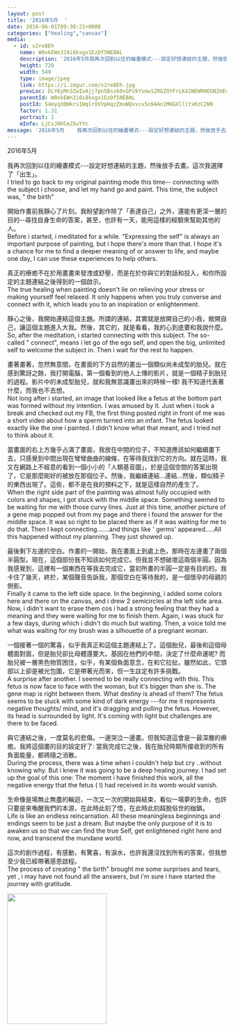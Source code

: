 ```yaml
---
layout: post
title: '2016年5月  ' 
date: 2016-06-01T09:30:21+0000 
categories: ["healing","canvas"] 
media:
  - id: x2re8Eh
    name: W0xkEWn310i8kxgx1EzDf5NEBAL
    description: '2016年5月我再次回到以往的繪畫模式---設定好想連結的主題，然後放手去畫。這次我選擇了.I tried to go back to my original painting mode this time-- connecting with the subject i choose, and let my hand go and paint. This time, the subject was, " the birth"開始作畫前我靜心了片刻。我盼望創作除了「表達自己」之外，還能有更深一層的目的--尋找自身生命的答案，甚至，也許有一天，能用這樣的經驗來幫助其他的人。Before i started, i meditated for a while. "Expressing the self" is always an important purpose of painting, but i hope there's more than that. I hope it's a chance for me to find a deeper meaning of or answer to life, and maybe one day, I can use these experiences to help others.真正的療癒不在於用畫畫來發洩或舒壓，而是在於你與它的對話和投入，和你所設定的主題連結之後得到的一個啟示。The true healing when painting doesn't lie on relieving your stress or making yourself feel relaxed. It only happens when you truly converse and connect with it, which leads you to an inspiration or enlightenment.  靜心之後，我開始連結這個主題。所謂的連結，其實就是放開自己的小我，敞開自己，讓這個主題進入大我。然後，其它的，就是看看，我的心到底要和我說什麼。'   
    height: 720
    width: 549
    type: image/jpeg
    link: https://i.imgur.com/x2re8Eh.jpg
    prevLoc: DLY6yMn3ZwIxAjj7pn5Bszk0vGPzkYsmw1ZRGZOYFrLK42NEWRHEGNZmEnE3TNg3J5ykD0Tm7xngEo5jiWNy9AR76QcLlAyjr20GCBq5pYvXARsXKQQLLw5riVkQyyOXv4SyK1gEgVplcZyywWQwj8sYVMR2Bvjmhk4nYk7mZBHnKKZov3VEhnGKLrrmM5fM6z20M5rZHY3g4wRWklcMn7WOPqZvc83rzQRQzPSg3OgR68PDCW4jrk6qVwuP78pW8o3wiGZ
    parentId: W0xkEWn310i8kxgx1EzDf5NEBAL
    postId: 54myqXQWkrs1WqlrOVVpHqzZmxWQvvcx5o94An1MHGXlllYxKzC2N9
    factor: 1.31
    portrait: 1
    mInfo: LjCsJOHlmJ5uYYc
message: '2016年5月    我再次回到以往的繪畫模式---設定好想連結的主題，然後放手去畫。這次我選擇了. I tried to go back to my original painting mode this time-- connecting with the subject i choose, and let my hand go and paint. This time, the subject was, " the birth"    開始作畫前我靜心了片刻。我盼望創作除了「表達自己」之外，還能有更深一層的目的--尋找自身生命的答案，甚至，也許有一天，能用這樣的經驗來幫助其他的人。  Before i started, i meditated for a while. "Expressing the self" is always an important purpose of painting, but i hope there's more than that. I hope it's a chance for me to find a deeper meaning of or answer to life, and maybe one day, I can use these experiences to help others.    真正的療癒不在於用畫畫來發洩或舒壓，而是在於你與它的對話和投入，和你所設定的主題連結之後得到的一個啟示。  The true healing when painting doesn't lie on relieving your stress or making yourself feel relaxed. It only happens when you truly converse and connect with it, which leads you to an inspiration or enlightenment.      靜心之後，我開始連結這個主題。所謂的連結，其實就是放開自己的小我，敞開自己，讓這個主題進入大我。然後，其它的，就是看看，我的心到底要和我說什麼。'  
---
```


2016年5月  
  
我再次回到以往的繪畫模式---設定好想連結的主題，然後放手去畫。這次我選擇了「出生」。  
I tried to go back to my original painting mode this time-- connecting with the subject i choose, and let my hand go and paint. This time, the subject was, " the birth"  
  
開始作畫前我靜心了片刻。我盼望創作除了「表達自己」之外，還能有更深一層的目的--尋找自身生命的答案，甚至，也許有一天，能用這樣的經驗來幫助其他的人。  
Before i started, i meditated for a while. "Expressing the self" is always an important purpose of painting, but i hope there's more than that. I hope it's a chance for me to find a deeper meaning of or answer to life, and maybe one day, I can use these experiences to help others.  
  
真正的療癒不在於用畫畫來發洩或舒壓，而是在於你與它的對話和投入，和你所設定的主題連結之後得到的一個啟示。  
The true healing when painting doesn't lie on relieving your stress or making yourself feel relaxed. It only happens when you truly converse and connect with it, which leads you to an inspiration or enlightenment.    
  
靜心之後，我開始連結這個主題。所謂的連結，其實就是放開自己的小我，敞開自己，讓這個主題進入大我。然後，其它的，就是看看，我的心到底要和我說什麼。  
So, after the meditation, i started connecting with this subject. The so-called " connect", means i let go of the ego self, and open the big, unlimited self to welcome the subject in. Then i wait for the rest to happen.  
  
畫著畫著，忽然無意間，在畫面的下方自然的畫出一個類似尚未成型的胎兒。就在感到驚訝之餘，我打開電腦，第一個看到的他人上傳的影片，就是一個精子到胎兒的過程。影片中的未成型胎兒，就和我無意識畫出來的時候一樣! 我不知道代表著什麼，而我也不去想。  
Not long after i started, an image that looked like a fetus at the bottom part was formed without my intention. I was amused by it. Just when i took a break and checked out my FB, the first thing posted right in front of me was a short video about how a sperm turned into an infant. The fetus looked exactly like the one i painted. I didn't know what that meant, and i tried not to think about it.  
  
當畫面的右上方幾乎占滿了畫面，我放在中間的位子，不知道應該如何繼續畫下去，只感覺到中間出現在彎彎曲曲的線條，在等待我找到它的方向。就在這時，我又在網路上不經意的看到一個小小的「人類基音圖」，於是這個空間的答案出現了，它是那麼剛好的被放在那個位子。然後，我繼續連結…連結…然後，類似精子的東西出現了。這些，都不是在我的預料之下，就是這樣自然的產生了。  
When the right side part of the painting was almost fully occupied with colors and shapes, i got stuck with the middle space. Something seemed to be waiting for me with those curvy lines. Just at this time,  another picture of a gene map popped out from my page and there i found the answer for the middle space. It was so right to be placed there as if it was waiting for me to do that. Then I kept connecting.......and things like ' germs' appeared.....All this happened without my planning. They just showed up.  
  
最後剩下左邊的空白。作畫的一開始，我在畫面上到處上色，那時在左邊畫了兩個半圓型。現在，這個部份我不知該如何完成它。但我並不想破壞這兩個半圓。因為我感覺到，這裡有一個東西在等我去完成它，當初所畫的半圓一定是有目的的。我卡住了幾天，終於，某個聲音告訴我，那個空白在等待我的，是一個懷孕的母親的側影。  
Finally it came to the left side space. In the beginning, i added some colors here and there on the canvas, and i drew 2 semicircles at the left side area. Now, i didn't want to erase them cos i had a strong feeling that they had a meaning and they were waiting for me to finish them. Again, i was stuck for a few days, during which i didn't do much but waiting. Then, a voice told me what was waiting for my brush was a silhouette of a pregnant woman.  
  
一個接著一個的驚喜，似乎我真正和這個主題連結上了。這個胎兒，最後和這個母體面對面，但是胎兒卻比母體還要大。基因在他們的中間，決定了什麼命運呢? 而胎兒被一層黑色物質困住，似乎，有某個負面意念，在和它拉扯。雖然如此，它頭部以上卻是被光包圍，它是帶著光而來，但一生註定有許多挑戰。  
A surprise after another. I seemed to be really connecting with this. This fetus is now face to face with the woman, but it's bigger than she is. The gene map is right between them. What destiny is ahead of them? The fetus seems to be stuck with some kind of dark energy ---for me it represents negative thoughts/ mind, and it's dragging and pulling the fetus. However, its head is surrounded by light. It's coming with light but challenges are  there to be faced.  
  
與它連結之後，一度莫名的悲傷。一邊哭泣一邊畫。但我知道這會是一最深層的療癒。我將這個畫的目的設定好了: 當我完成它之後，我在胎兒時期所接收到的所有負面能量，都將隨之消散。  
During the process, there was a time when i couldn't help but cry ..without knowing why. But i knew it was going to be a deep healing journey. I had set up the goal of this one: The moment i have finished this work, all the negative energy that the fetus ( I) had received in its womb would  vanish.  
  
生命像是場無止無盡的輪迴，一次又一次的開始與結束，看似一場夢的生命，也許只要是來喚醒我們的本源，在此時此刻了悟，在此時此刻超脫俗世的枷鎖。  
Life is like an endless reincarnation. All these meaningless beginnings and endings seem to be just a dream. But maybe the only purpose of it is to awaken us so that we can find the true Self, get enlightened right here and now, and transcend the mundane world.  
  
這次的創作過程，有感動，有驚喜，有淚水，也許我還沒找到所有的答案，但我想至少我已經帶著感恩啟程。  
The process of creating " the birth" brought me some surprises and tears, yet , i may have not found all the answers, but i'm sure i have started the journey with gratitude.


[//]: #media:  
<a href="https://i.imgur.com/x2re8Eh.jpg"><img src="https://i.imgur.com/x2re8Eh.jpg" height="300" width="228" /></a> 
 

